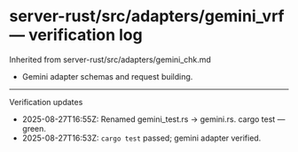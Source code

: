 # server-rust/src/adapters/gemini_vrf — verification log

Inherited from server-rust/src/adapters/gemini_chk.md

- Gemini adapter schemas and request building.

---
Verification updates
- 2025-08-27T16:55Z: Renamed gemini_test.rs -> gemini.rs. cargo test — green.
- 2025-08-27T16:53Z: `cargo test` passed; gemini adapter verified.
